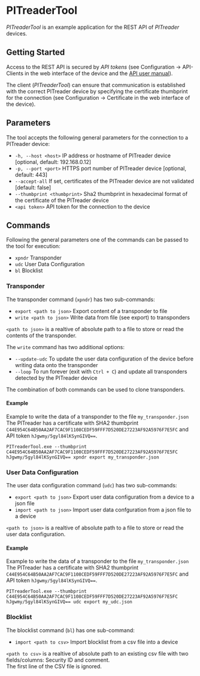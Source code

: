 ﻿# PITreaderTool

*PITreaderTool* is an example application for the REST API of *PITreader* devices.

## Getting Started

Access to the REST API is secured by *API tokens* (see Configuration -> API-Clients in the web interface of the device and the [API user manual](https://www.pilz.com/download/open/PITreader_REST_API_Operat_Man_1005365-DE-04.pdf)).

The client (*PITreaderTool*) can ensure that communication is established with the correct PITreader device by specifying the certificate thumbprint for the connection (see Configuration -> Certificate in the web interface of the device).

## Parameters

The tool accepts the following general parameters for the connection to a PITreader device:

- `-h, --host <host>` IP address or hostname of PITreader device [optional, default: 192.168.0.12]
- `-p, --port <port>` HTTPS port number of PITreader device [optional, default: 443]
- `--accept-all` If set, certificates of the PITreader device are not validated [default: false]
- `--thumbprint <thumbprint>` Sha2 thumbprint in hexadecimal format of the certificate of the PITreader device
- `<api token>` API token for the connection to the device

## Commands

Following the general parameters one of the commands can be passed to the tool for execution:

- `xpndr` Transponder
- `udc` User Data Configuration
- `bl` Blocklist

### Transponder

The transponder command (`xpndr`) has two sub-commands:

- `export <path to json>`  Export content of a transponder to file
- `write <path to json>`   Write data from file (see export) to transponders

`<path to json>` is a realtive of absolute path to a file to store or read the contents of the transponder.

The `write` command has two additional options:

- `--update-udc` To update the user data configuration of the device before writing data onto the transponder
- `--loop` To run forever (exit with `Ctrl + C`) and update all transponders detected by the PITreader device

The combination of both commands can be used to clone transponders.

#### Example

Example to write the data of a transponder to the file `my_transponder.json`\
The PITreader has a certificate with SHA2 thumbprint `C44E954C64B50AA2AF7CAC9F1108CEDF59FFF7D520DE27223AF92A5976F7E5FC` and API token `hJgwmy/5gyl84lKSynGIVQ==`.

    PITreaderTool.exe --thumbprint C44E954C64B50AA2AF7CAC9F1108CEDF59FFF7D520DE27223AF92A5976F7E5FC hJgwmy/5gyl84lKSynGIVQ== xpndr export my_transponder.json


### User Data Configuration

The user data configuration command (`udc`) has two sub-commands:

- `export <path to json>`  Export user data configuration from a device to a json file
- `import <path to json>`  Import user data confguration from a json file to a device

`<path to json>` is a realtive of absolute path to a file to store or read the user data configuration.

#### Example

Example to write the data of a transponder to the file `my_transponder.json`\
The PITreader has a certificate with SHA2 thumbprint `C44E954C64B50AA2AF7CAC9F1108CEDF59FFF7D520DE27223AF92A5976F7E5FC` and API token `hJgwmy/5gyl84lKSynGIVQ==`.

    PITreaderTool.exe --thumbprint C44E954C64B50AA2AF7CAC9F1108CEDF59FFF7D520DE27223AF92A5976F7E5FC hJgwmy/5gyl84lKSynGIVQ== udc export my_udc.json


### Blocklist

The blocklist command (`bl`) has one sub-command:

- `import <path to csv>` Import blocklist from a csv file into a device

`<path to csv>` is a realtive of absolute path to an existing csv file with two fields/columns: Security ID and comment.\
The first line of the CSV file is ignored.